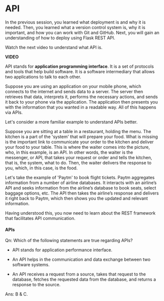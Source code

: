 # API

In the previous session, you learned what deployment is and why it is needed. Then, you learned what a version control system is, why it is important, and how you can work with Git and GitHub. Next, you will gain an understanding of how to deploy using Flask REST API. 
  
Watch the next video to understand what API is.

**VIDEO**

API stands for **application programming interface**. It is a set of protocols and tools that help build software. It is a software intermediary that allows two applications to talk to each other.

Suppose you are using an application on your mobile phone, which connects to the internet and sends data to a server. The server then retrieves that data, interprets it, performs the necessary actions, and sends it back to your phone via the application. The application then presents you with the information that you wanted in a readable way. All of this happens via APIs.

Let's consider a more familiar example to understand APIs better.

Suppose you are sitting at a table in a restaurant, holding the menu. The kitchen is a part of the 'system' that will prepare your food. What is missing is the important link to communicate your order to the kitchen and deliver your food to your table. This is where the waiter comes into the picture, who, in this example, is an API. In other words, the waiter is the messenger, or API, that takes your request or order and tells the kitchen, that is, the system, what to do. Then, the waiter delivers the response to you, which, in this case, is the food.

Let's take the example of 'Paytm' to book flight tickets. Paytm aggregates information from a number of airline databases. It interacts with an airline’s API and seeks information from the airline’s database to book seats, select baggage options, etc. The API then takes the airline’s response and delivers it right back to Paytm, which then shows you the updated and relevant information.

Having understood this, you now need to learn about the REST framework that facilitates API communication.

#### APIs

Qn: Which of the following statements are true regarding APIs?

- API stands for application performance interface.

- An API helps in the communication and data exchange between two software systems.

- An API receives a request from a source, takes that request to the database, fetches the requested data from the database, and returns a response to the source.

Ans: B & C.